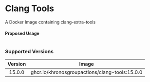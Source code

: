 # Clang Tools

A Docker Image containing clang-extra-tools

#### Proposed Usage

```bash
```

### Supported Versions

| Version |                     Image                      |
| :-----: | :--------------------------------------------: |
| 15.0.0  | ghcr.io/khronosgroupactions/clang-tools:15.0.0 |


